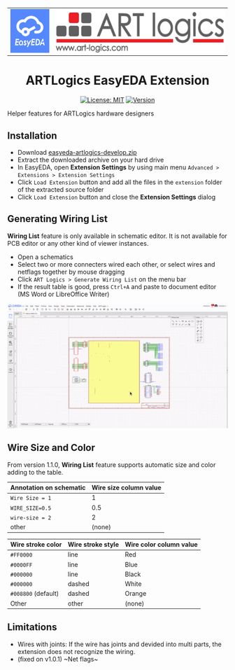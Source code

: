 <div align="center">
<table><tr>
<td><img src="./doc/easyeda-logo.png" height=100 /></td>
<td><img src="./doc/logo.png" height=100 /></td>
</tr></table>
<h1>ARTLogics EasyEDA Extension</h1>

[![License: MIT](https://img.shields.io/badge/License-MIT-yellow.svg)](https://opensource.org/licenses/MIT)
[![Version](https://img.shields.io/badge/version-1.0.1-green.svg)](https://semver.org)
</div>


Helper features for ARTLogics hardware designers


## Installation

* Download [easyeda-artlogics-develop.zip](https://github.com/hotteshen/easyeda-artlogics/archive/refs/heads/develop.zip)
* Extract the downloaded archive on your hard drive
* In EasyEDA, open **Extension Settings** by using main menu `Advanced > Extensions > Extension Settings`
* Click `Load Extension` button and add all the files in the `extension` folder of the extracted source folder
* Click `Load Extension` button and close the **Extension Settings** dialog


## Generating Wiring List

**Wiring List** feature is only available in schematic editor. It is not available for PCB editor or any other kind of viewer instances.

* Open a schematics
* Select two or more connecters wired each other, or select wires and netflags together by mouse dragging
* Click `ART Logics > Generate Wiring List` on the menu bar
* If the result table is good, press `Ctrl+A` and paste to document editor (MS Word or LibreOffice Writer)

<img src="./doc/usage.gif" />


## Wire Size and Color

From version 1.1.0, **Wiring List**  feature supports automatic size and color adding to the table.

Annotation on schematic | Wire size column value
------------------------|-----------------------
`Wire Size = 1`         | 1
`WIRE_SIZE=0.5`         | 0.5
`wire-size = 2`         | 2
other                   | (none)

Wire stroke color   | Wire stroke style | Wire color column value
--------------------|-------------------|------------------------
`#FF0000`           | line              | Red
`#0000FF`           | line              | Blue
`#000000`           | line              | Black
`#000000`           | dashed            | White
`#008800` (default) | dashed            | Orange
Other               | other             | (none)


## Limitations

* Wires with joints: If the wire has joints and devided into multi parts, the extension does not recognize the wiring.
* (fixed on v1.0.1) ~Net flags~
